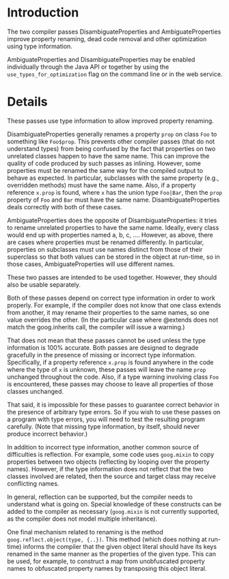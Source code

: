 # Introduction #

The two compiler passes DisambiguateProperties and AmbiguateProperties improve property renaming, dead code removal and other optimization using type information.

AmbiguateProperties and DisambiguateProperties may be enabled individually through the Java API or together by using the `use_types_for_optimization` flag on the command line or in the web service.

# Details #

These passes use type information to allow improved property renaming.

DisambiguateProperties generally renames a property `prop` on class `Foo` to something like `Foo$prop`.  This prevents other compiler passes (that do not understand types) from being confused by the fact that properties on two unrelated classes happen to have the same name.  This can improve the quality of code produced by such passes as inlining.  However, some properties must be renamed the same way for the compiled output to behave as expected.  In particular, subclasses with the same property (e.g., overridden methods) must have the same name.  Also, if a property reference `x.prop` is found, where `x` has the union type `Foo|Bar`, then the `prop` property of `Foo` and `Bar` must have the same name.  DisambiguateProperties deals correctly with both of these cases.

AmbiguateProperties does the opposite of DisambiguateProperties:  it tries to rename unrelated properties to have the same name.  Ideally, every class would end up with properties named a, b, c, ....  However, as above, there are cases where properties must be renamed differently.  In particular, properties on subclasses must use names distinct from those of their superclass so that both values can be stored in the object at run-time, so in those cases, AmbiguateProperties will use different names.

These two passes are intended to be used together.  However, they should also be usable separately.

Both of these passes depend on correct type information in order to work properly.  For example, if the compiler does not know that one class extends from another, it may rename their properties to the same names, so one value overrides the other.  (In the particular case where @extends does not match the goog.inherits call, the compiler will issue a warning.)

That does not mean that these passes cannot be used unless the type information is 100% accurate.  Both passes are designed to degrade gracefully in the presence of missing or incorrect type information.  Specifically, if a property reference `x.prop` is found anywhere in the code where the type of `x` is unknown, these passes will leave the name `prop` unchanged throughout the code.  Also, if a type warning involving class `Foo` is encountered, these passes may choose to leave all properties of those classes unchanged.

That said, it is impossible for these passes to guarantee correct behavior in the presence of arbitrary type errors.  So if you wish to use these passes on a program with type errors, you will need to test the resulting program carefully.  (Note that missing type information, by itself, should never produce incorrect behavior.)

In addition to incorrect type information, another common source of difficulties is reflection.  For example, some code uses `goog.mixin` to copy properties between two objects (reflecting by looping over the property names).  However, if the type information does not reflect that the two classes involved are related, then the source and target class may receive conflicting names.

In general, reflection can be supported, but the compiler needs to understand what is going on.  Special knowledge of these constructs can be added to the compiler as necessary (`goog.mixin` is not currently supported, as the compiler does not model multiple inheritance).

One final mechanism related to renaming is the method `goog.reflect.object(type, {..})`.  This method (which does nothing at run-time) informs the compiler that the given object literal should have its keys renamed in the same manner as the properties of the given type.  This can be used, for example, to construct a map from unobfuscated property names to obfuscated property names by transposing this object literal.